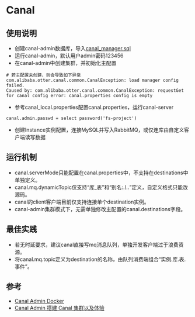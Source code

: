 # Canal

## 使用说明
- 创建canal-admin数据库，导入[canal_manager.sql](https://github.com/alibaba/canal/blob/master/admin/admin-web/src/main/resources/canal_manager.sql)
- 运行canal-admin，默认用户admin密码123456
- 在canal-admin中创建集群，并初始化主配置
```
# 若主配置未创建，则会导致如下异常
com.alibaba.otter.canal.common.CanalException: load manager config failed.
Caused by: com.alibaba.otter.canal.common.CanalException: requestGet for canal config error: canal.properties config is empty
```
- 参考canal_local.properties配置canal.properties，运行canal-server
```
canal.admin.passwd = select password('fs-project')
```
- 创建Instance实例配置，连接MySQL并写入RabbitMQ，或仅连库由自定义客户端读写数据

## 运行机制
- canal.serverMode只能配置在canal.properties中，不支持在destinations中单独定义。
- canal.mq.dynamicTopic仅支持“库_表”和“别名:.*\\..*”定义，自定义格式只能改源码。
- canal的client客户端目前仅支持连接单个destination实例。
- canal-admin集群模式下，无需单独修改主配置的canal.destinations字段。

## 最佳实践
- 若无时延要求，建议canal直接写mq消息队列，单独开发客户端过于浪费资源。
- 将canal.mq.topic定义为destination的名称，由队列消费端组合“实例.库.表.事件”。

## 参考
- [Canal Admin Docker](https://github.com/alibaba/canal/wiki/Canal-Admin-Docker)
- [Canal Admin 搭建 Canal 集群以及体验](https://www.itgrocery.cn/posts/99c08147/)
